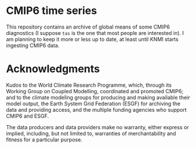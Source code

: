 # CMIP6 time series

This repository contains an archive of global means of some CMIP6 diagnostics (I suppose `tas` is the one that most people are interested in). I am planning to keep it more or less up to date, at least until KNMI starts ingesting CMIP6 data.

# Acknowledgments

Kudos to the World Climate Research Programme, which, through its Working Group on Coupled Modelling, coordinated and promoted CMIP6; and to the climate modeling groups for producing and making available their model output, the Earth System Grid Federation (ESGF) for archiving the data and providing access, and the multiple funding agencies who support CMIP6 and ESGF.

The data producers and data providers make no warranty, either express or implied, including, but not limited to, warranties of merchantability and fitness for a particular purpose.
